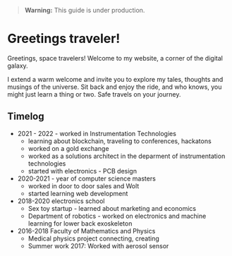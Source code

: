 > **Warning:** This guide is under production.


# Greetings traveler!
Greetings, space travelers! Welcome to my website, a corner of the digital galaxy. 

I extend a warm welcome and invite you to explore my tales, thoughts and musings of the universe. Sit back and enjoy the ride, and who knows, you might just learn a thing or two. Safe travels on your journey.

## Timelog
- 2021 - 2022 - worked in Instrumentation Technologies
	* learning about blockchain, traveling to conferences, hackatons
	* worked on a gold exchange
	* worked as a solutions architect in the deparment of instrumentation technologies
	* started with electronics - PCB design
- 2020-2021 - year of computer science masters 
	* worked in door to door sales and Wolt
    * started learning web development
- 2018-2020 electronics school
    * Sex toy startup - learned about marketing and economics
    * Department of robotics - worked on electronics and machine learning for lower back exoskeleton
- 2016-2018 Faculty of Mathematics and Physics
	* Medical physics project connecting, creating 
	* Summer work 2017: Worked with aerosol sensor 



